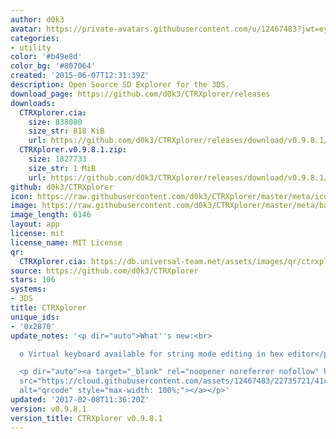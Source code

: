 ```yaml
---
author: d0k3
avatar: https://private-avatars.githubusercontent.com/u/12467483?jwt=eyJhbGciOiJIUzI1NiIsInR5cCI6IkpXVCJ9.eyJpc3MiOiJnaXRodWIuY29tIiwiYXVkIjoicmF3LmdpdGh1YnVzZXJjb250ZW50LmNvbSIsImtleSI6ImtleTEiLCJleHAiOjE3MzQ2MTIzNjAsIm5iZiI6MTczNDYxMTE2MCwicGF0aCI6Ii91LzEyNDY3NDgzIn0.JcjADfhsNaggcaqh0LePtGu1GOZ1ZRl6HLRQnVPbiw8&v=4
categories:
- utility
color: '#b49e8d'
color_bg: '#807064'
created: '2015-06-07T12:31:39Z'
description: Open Source SD Explorer for the 3DS.
download_page: https://github.com/d0k3/CTRXplorer/releases
downloads:
  CTRXplorer.cia:
    size: 838080
    size_str: 818 KiB
    url: https://github.com/d0k3/CTRXplorer/releases/download/v0.9.8.1/CTRXplorer.cia
  CTRXplorer.v0.9.8.1.zip:
    size: 1827733
    size_str: 1 MiB
    url: https://github.com/d0k3/CTRXplorer/releases/download/v0.9.8.1/CTRXplorer.v0.9.8.1.zip
github: d0k3/CTRXplorer
icon: https://raw.githubusercontent.com/d0k3/CTRXplorer/master/meta/icon.png
image: https://raw.githubusercontent.com/d0k3/CTRXplorer/master/meta/banner.png
image_length: 6146
layout: app
license: mit
license_name: MIT License
qr:
  CTRXplorer.cia: https://db.universal-team.net/assets/images/qr/ctrxplorer-cia.png
source: https://github.com/d0k3/CTRXplorer
stars: 106
systems:
- 3DS
title: CTRXplorer
unique_ids:
- '0x2870'
update_notes: '<p dir="auto">What''s new:<br>

  o Virtual keyboard available for string mode editing in hex editor</p>

  <p dir="auto"><a target="_blank" rel="noopener noreferrer nofollow" href="https://cloud.githubusercontent.com/assets/12467483/22735721/41c21394-edfb-11e6-80d1-a0a13c4ff9f1.png"><img
  src="https://cloud.githubusercontent.com/assets/12467483/22735721/41c21394-edfb-11e6-80d1-a0a13c4ff9f1.png"
  alt="qrcode" style="max-width: 100%;"></a></p>'
updated: '2017-02-08T11:36:20Z'
version: v0.9.8.1
version_title: CTRXplorer v0.9.8.1
---
```

